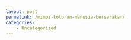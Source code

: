 ```yaml
---
layout: post
permalink: /mimpi-kotoran-manusia-berserakan/
categories:
    - Uncategorized
---
```


